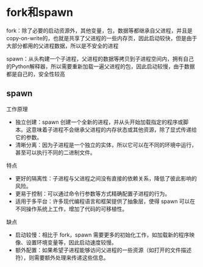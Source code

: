 # fork和spawn

fork：除了必要的启动资源外，其他变量，包，数据等都继承自父进程，并且是copy-on-write的，也就是共享了父进程的一些内存页，因此启动较快，但是由于大部分都用的父进程数据，所以是不安全的进程

spawn：从头构建一个子进程，父进程的数据等拷贝到子进程空间内，拥有自己的Python解释器，所以需要重新加载一遍父进程的包，因此启动较慢，由于数据都是自己的，安全性较高

## spawn

工作原理
+ 独立创建：spawn 创建一个全新的进程，并从头开始加载指定的程序或脚本。这意味着子进程不会继承父进程的内存状态或其他资源，除了显式传递给它的参数。
+ 清晰分离：因为子进程是一个独立的实体，所以它可以在不同的环境中运行，甚至可以执行不同的二进制文件。

特点
+ 更好的隔离性：子进程与父进程之间没有直接的依赖关系，降低了彼此影响的风险。
+ 更易于控制：可以通过命令行参数等方式精确配置子进程的行为。
+ 适用于多平台：许多现代编程语言和框架提供了抽象层，使得 spawn 可以在不同操作系统上工作，增加了代码的可移植性。

缺点
+ 启动较慢：相比于 fork，spawn 需要更多的初始化工作，如加载新的程序映像、设置环境变量等，因此启动速度较慢。
+ 额外配置：如果希望子进程能够访问父进程的一些资源（如打开的文件描述符），则需要额外处理来传递这些信息。



